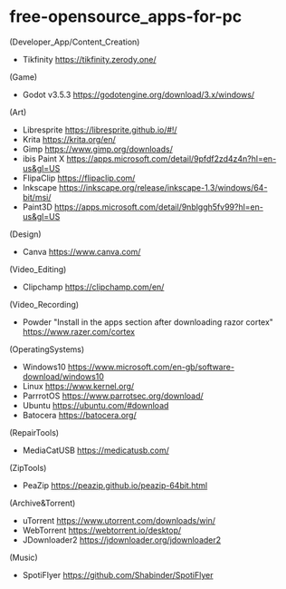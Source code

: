 # free-opensource_apps-for-pc

(Developer_App/Content_Creation)
- Tikfinity https://tikfinity.zerody.one/

(Game)
- Godot v3.5.3 https://godotengine.org/download/3.x/windows/

(Art)
- Libresprite https://libresprite.github.io/#!/
- Krita https://krita.org/en/
- Gimp https://www.gimp.org/downloads/
- ibis Paint X https://apps.microsoft.com/detail/9pfdf2zd4z4n?hl=en-us&gl=US
- FlipaClip https://flipaclip.com/
- Inkscape https://inkscape.org/release/inkscape-1.3/windows/64-bit/msi/
- Paint3D https://apps.microsoft.com/detail/9nblggh5fv99?hl=en-us&gl=US

(Design)
- Canva https://www.canva.com/

(Video_Editing)
- Clipchamp https://clipchamp.com/en/

(Video_Recording)
- Powder "Install in the apps section after downloading razor cortex" https://www.razer.com/cortex

(OperatingSystems)
- Windows10 https://www.microsoft.com/en-gb/software-download/windows10
- Linux https://www.kernel.org/
- ParrrotOS https://www.parrotsec.org/download/
- Ubuntu https://ubuntu.com/#download
- Batocera https://batocera.org/

(RepairTools)
- MediaCatUSB https://medicatusb.com/

(ZipTools)
- PeaZip https://peazip.github.io/peazip-64bit.html

(Archive&Torrent)
- uTorrent https://www.utorrent.com/downloads/win/
- WebTorrent https://webtorrent.io/desktop/
- JDownloader2 https://jdownloader.org/jdownloader2

(Music)
- SpotiFlyer https://github.com/Shabinder/SpotiFlyer

